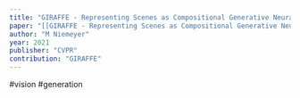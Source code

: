```yaml
---
title: "GIRAFFE - Representing Scenes as Compositional Generative Neural Feature Fields"
paper: "[[GIRAFFE - Representing Scenes as Compositional Generative Neural Feature Fields.pdf]]"
author: "M Niemeyer"
year: 2021
publisher: "CVPR"
contribution: "GIRAFFE"
---
```

#vision #generation